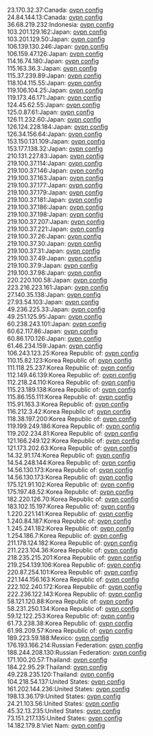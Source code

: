 23.170.32.37:Canada: [ovpn config](vpn/23_170_32_37.ovpn)  
24.84.144.13:Canada: [ovpn config](vpn/24_84_144_13.ovpn)  
36.68.219.232:Indonesia: [ovpn config](vpn/36_68_219_232.ovpn)  
103.201.129.162:Japan: [ovpn config](vpn/103_201_129_162.ovpn)  
103.201.129.50:Japan: [ovpn config](vpn/103_201_129_50.ovpn)  
106.139.130.246:Japan: [ovpn config](vpn/106_139_130_246.ovpn)  
106.159.47.126:Japan: [ovpn config](vpn/106_159_47_126.ovpn)  
114.16.74.180:Japan: [ovpn config](vpn/114_16_74_180.ovpn)  
115.163.36.3:Japan: [ovpn config](vpn/115_163_36_3.ovpn)  
115.37.239.89:Japan: [ovpn config](vpn/115_37_239_89.ovpn)  
118.104.115.55:Japan: [ovpn config](vpn/118_104_115_55.ovpn)  
119.106.104.25:Japan: [ovpn config](vpn/119_106_104_25.ovpn)  
119.173.46.171:Japan: [ovpn config](vpn/119_173_46_171.ovpn)  
124.45.62.55:Japan: [ovpn config](vpn/124_45_62_55.ovpn)  
125.0.87.61:Japan: [ovpn config](vpn/125_0_87_61.ovpn)  
126.11.232.60:Japan: [ovpn config](vpn/126_11_232_60.ovpn)  
126.124.228.184:Japan: [ovpn config](vpn/126_124_228_184.ovpn)  
126.34.156.64:Japan: [ovpn config](vpn/126_34_156_64.ovpn)  
153.150.131.109:Japan: [ovpn config](vpn/153_150_131_109.ovpn)  
153.177.138.32:Japan: [ovpn config](vpn/153_177_138_32.ovpn)  
210.131.227.83:Japan: [ovpn config](vpn/210_131_227_83.ovpn)  
219.100.37.114:Japan: [ovpn config](vpn/219_100_37_114.ovpn)  
219.100.37.146:Japan: [ovpn config](vpn/219_100_37_146.ovpn)  
219.100.37.163:Japan: [ovpn config](vpn/219_100_37_163.ovpn)  
219.100.37.177:Japan: [ovpn config](vpn/219_100_37_177.ovpn)  
219.100.37.179:Japan: [ovpn config](vpn/219_100_37_179.ovpn)  
219.100.37.181:Japan: [ovpn config](vpn/219_100_37_181.ovpn)  
219.100.37.186:Japan: [ovpn config](vpn/219_100_37_186.ovpn)  
219.100.37.198:Japan: [ovpn config](vpn/219_100_37_198.ovpn)  
219.100.37.207:Japan: [ovpn config](vpn/219_100_37_207.ovpn)  
219.100.37.221:Japan: [ovpn config](vpn/219_100_37_221.ovpn)  
219.100.37.26:Japan: [ovpn config](vpn/219_100_37_26.ovpn)  
219.100.37.30:Japan: [ovpn config](vpn/219_100_37_30.ovpn)  
219.100.37.31:Japan: [ovpn config](vpn/219_100_37_31.ovpn)  
219.100.37.49:Japan: [ovpn config](vpn/219_100_37_49.ovpn)  
219.100.37.9:Japan: [ovpn config](vpn/219_100_37_9.ovpn)  
219.100.37.98:Japan: [ovpn config](vpn/219_100_37_98.ovpn)  
220.220.100.58:Japan: [ovpn config](vpn/220_220_100_58.ovpn)  
223.216.223.161:Japan: [ovpn config](vpn/223_216_223_161.ovpn)  
27.140.35.138:Japan: [ovpn config](vpn/27_140_35_138.ovpn)  
27.93.54.103:Japan: [ovpn config](vpn/27_93_54_103.ovpn)  
49.236.225.33:Japan: [ovpn config](vpn/49_236_225_33.ovpn)  
49.251.125.95:Japan: [ovpn config](vpn/49_251_125_95.ovpn)  
60.238.243.101:Japan: [ovpn config](vpn/60_238_243_101.ovpn)  
60.62.117.86:Japan: [ovpn config](vpn/60_62_117_86.ovpn)  
60.86.170.126:Japan: [ovpn config](vpn/60_86_170_126.ovpn)  
61.46.234.159:Japan: [ovpn config](vpn/61_46_234_159.ovpn)  
106.243.123.25:Korea Republic of: [ovpn config](vpn/106_243_123_25.ovpn)  
110.15.82.123:Korea Republic of: [ovpn config](vpn/110_15_82_123.ovpn)  
111.118.25.237:Korea Republic of: [ovpn config](vpn/111_118_25_237.ovpn)  
112.149.46.139:Korea Republic of: [ovpn config](vpn/112_149_46_139.ovpn)  
112.218.24.110:Korea Republic of: [ovpn config](vpn/112_218_24_110.ovpn)  
115.23.189.138:Korea Republic of: [ovpn config](vpn/115_23_189_138.ovpn)  
115.86.155.111:Korea Republic of: [ovpn config](vpn/115_86_155_111.ovpn)  
115.91.163.3:Korea Republic of: [ovpn config](vpn/115_91_163_3.ovpn)  
116.212.3.42:Korea Republic of: [ovpn config](vpn/116_212_3_42.ovpn)  
118.38.197.200:Korea Republic of: [ovpn config](vpn/118_38_197_200.ovpn)  
119.199.249.186:Korea Republic of: [ovpn config](vpn/119_199_249_186.ovpn)  
119.202.234.81:Korea Republic of: [ovpn config](vpn/119_202_234_81.ovpn)  
121.166.249.122:Korea Republic of: [ovpn config](vpn/121_166_249_122.ovpn)  
121.173.202.63:Korea Republic of: [ovpn config](vpn/121_173_202_63.ovpn)  
14.32.91.174:Korea Republic of: [ovpn config](vpn/14_32_91_174.ovpn)  
14.54.248.144:Korea Republic of: [ovpn config](vpn/14_54_248_144.ovpn)  
14.56.130.173:Korea Republic of: [ovpn config](vpn/14_56_130_173.ovpn)  
14.56.130.173:Korea Republic of: [ovpn config](vpn/14_56_130_173.ovpn)  
175.121.91.102:Korea Republic of: [ovpn config](vpn/175_121_91_102.ovpn)  
175.197.48.52:Korea Republic of: [ovpn config](vpn/175_197_48_52.ovpn)  
182.220.126.70:Korea Republic of: [ovpn config](vpn/182_220_126_70.ovpn)  
183.102.15.197:Korea Republic of: [ovpn config](vpn/183_102_15_197.ovpn)  
1.220.221.141:Korea Republic of: [ovpn config](vpn/1_220_221_141.ovpn)  
1.240.84.187:Korea Republic of: [ovpn config](vpn/1_240_84_187.ovpn)  
1.245.241.182:Korea Republic of: [ovpn config](vpn/1_245_241_182.ovpn)  
1.254.186.7:Korea Republic of: [ovpn config](vpn/1_254_186_7.ovpn)  
211.178.124.182:Korea Republic of: [ovpn config](vpn/211_178_124_182.ovpn)  
211.223.104.36:Korea Republic of: [ovpn config](vpn/211_223_104_36.ovpn)  
218.235.215.201:Korea Republic of: [ovpn config](vpn/218_235_215_201.ovpn)  
219.254.139.106:Korea Republic of: [ovpn config](vpn/219_254_139_106.ovpn)  
220.87.254.101:Korea Republic of: [ovpn config](vpn/220_87_254_101.ovpn)  
221.144.156.163:Korea Republic of: [ovpn config](vpn/221_144_156_163.ovpn)  
222.102.240.172:Korea Republic of: [ovpn config](vpn/222_102_240_172.ovpn)  
222.236.122.143:Korea Republic of: [ovpn config](vpn/222_236_122_143.ovpn)  
58.121.120.88:Korea Republic of: [ovpn config](vpn/58_121_120_88.ovpn)  
58.231.250.134:Korea Republic of: [ovpn config](vpn/58_231_250_134.ovpn)  
59.12.122.253:Korea Republic of: [ovpn config](vpn/59_12_122_253.ovpn)  
61.73.238.38:Korea Republic of: [ovpn config](vpn/61_73_238_38.ovpn)  
61.98.209.57:Korea Republic of: [ovpn config](vpn/61_98_209_57.ovpn)  
189.223.59.188:Mexico: [ovpn config](vpn/189_223_59_188.ovpn)  
176.193.166.214:Russian Federation: [ovpn config](vpn/176_193_166_214.ovpn)  
188.244.208.130:Russian Federation: [ovpn config](vpn/188_244_208_130.ovpn)  
171.100.20.57:Thailand: [ovpn config](vpn/171_100_20_57.ovpn)  
184.22.95.29:Thailand: [ovpn config](vpn/184_22_95_29.ovpn)  
49.228.235.120:Thailand: [ovpn config](vpn/49_228_235_120.ovpn)  
104.218.54.137:United States: [ovpn config](vpn/104_218_54_137.ovpn)  
161.202.144.236:United States: [ovpn config](vpn/161_202_144_236.ovpn)  
198.13.36.179:United States: [ovpn config](vpn/198_13_36_179.ovpn)  
24.21.103.56:United States: [ovpn config](vpn/24_21_103_56.ovpn)  
45.32.13.235:United States: [ovpn config](vpn/45_32_13_235.ovpn)  
73.151.217.135:United States: [ovpn config](vpn/73_151_217_135.ovpn)  
14.182.179.8:Viet Nam: [ovpn config](vpn/14_182_179_8.ovpn)  

